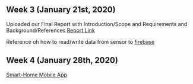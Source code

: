 ## Week 3 (January 21st, 2020)
Uploaded our Final Report with Introduction/Scope and Requirements and Background/References [Report Link](https://github.com/namnguyen20999/Semester2/tree/master/Documentation/Reports)

Reference oh how to read/write data from sensor to [firebase](https://www.hackster.io/varuldcube100/send-sensor-data-to-firebase-real-time-database-4d6b83)

## Week 4 (January 28th, 2020)

[Smart-Home Mobile App](https://github.com/namnguyen20999/SmartHome)

